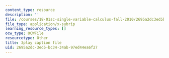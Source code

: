 ```yaml
---
content_type: resource
description: ''
file: /courses/18-01sc-single-variable-calculus-fall-2010/2695a2dc3ed5bc3434ab97ed44ea6f27_60VGKnYBpbg.srt
file_type: application/x-subrip
learning_resource_types: []
ocw_type: OCWFile
resourcetype: Other
title: 3play caption file
uid: 2695a2dc-3ed5-bc34-34ab-97ed44ea6f27
---
```

